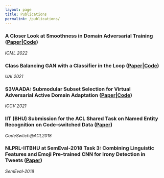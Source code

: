 ```yaml
---
layout: page
title: Publications
permalink: /publications/
---
```


### A Closer Look at Smoothness in Domain Adversarial Training ([Paper](https://arxiv.org/abs/2206.08213)|[Code](https://github.com/val-iisc/sdat))
*ICML 2022*

### Class Balancing GAN with a Classifier in the Loop ([Paper](https://arxiv.org/abs/2106.09402)|[Code](https://github.com/val-iisc/class-balancing-gan))
*UAI 2021*


### S3VAADA: Submodular Subset Selection for Virtual Adversarial Active Domain Adaptation ([Paper](https://arxiv.org/abs/2109.08901)|[Code](https://github.com/val-iisc/s3vaada))
*ICCV 2021*

### IIT (BHU) Submission for the ACL Shared Task on Named Entity Recognition on Code-switched Data ([Paper](https://aclanthology.org/W18-3220.pdf))
*CodeSwtich@ACL2018*

### NLPRL-IITBHU at SemEval-2018 Task 3: Combining Linguistic Features and Emoji Pre-trained CNN for Irony Detection in Tweets ([Paper](https://aclanthology.org/S18-1104.pdf))
*SemEval-2018*
